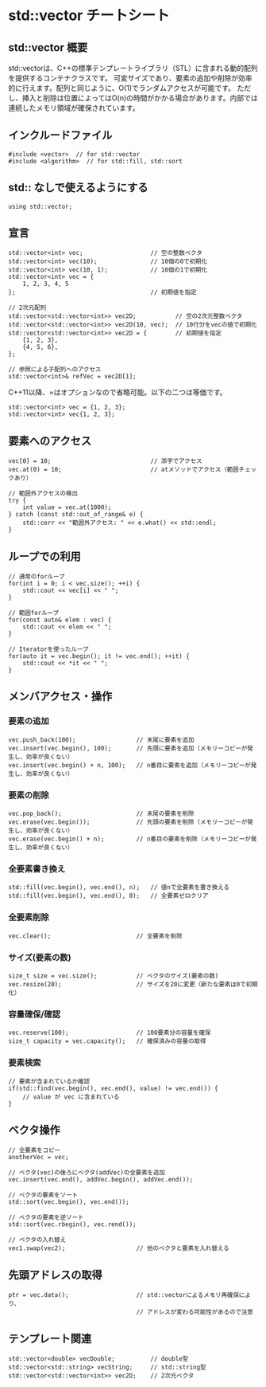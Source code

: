 # std::vector チートシート

## std::vector 概要
std::vectorは、C++の標準テンプレートライブラリ（STL）に含まれる動的配列を提供するコンテナクラスです。
可変サイズであり、要素の追加や削除が効率的に行えます。配列と同じように、O(1)でランダムアクセスが可能です。
ただし、挿入と削除は位置によってはO(n)の時間がかかる場合があります。内部では連続したメモリ領域が確保されています。

## インクルードファイル

    #include <vector>  // for std::vector
    #include <algorithm>  // for std::fill, std::sort

## std:: なしで使えるようにする

    using std::vector;
    
## 宣言

    std::vector<int> vec;                   // 空の整数ベクタ
    std::vector<int> vec(10);               // 10個の0で初期化
    std::vector<int> vec(10, 1);            // 10個の1で初期化
    std::vector<int> vec = {
        1, 2, 3, 4, 5
    };                                      // 初期値を指定

    // 2次元配列
    std::vector<std::vector<int>> vec2D;           // 空の2次元整数ベクタ
    std::vector<std::vector<int>> vec2D(10, vec);  // 10行分をvecの値で初期化
    std::vector<std::vector<int>> vec2D = {        // 初期値を指定
        {1, 2, 3},
        {4, 5, 6},
    };
    
    // 参照による子配列へのアクセス
    std::vector<int>& refVec = vec2D[1];
    
C++11以降、=はオプションなので省略可能。以下の二つは等価です。

    std::vector<int> vec = {1, 2, 3};
    std::vector<int> vec{1, 2, 3};

    
## 要素へのアクセス

    vec[0] = 10;                            // 添字でアクセス
    vec.at(0) = 10;                         // atメソッドでアクセス（範囲チェックあり）
    
    // 範囲外アクセスの検出
    try {
        int value = vec.at(1000);
    } catch (const std::out_of_range& e) {
        std::cerr << "範囲外アクセス: " << e.what() << std::endl;
    }

## ループでの利用

    // 通常のforループ
    for(int i = 0; i < vec.size(); ++i) {
        std::cout << vec[i] << " ";
    }

    // 範囲forループ
    for(const auto& elem : vec) {
        std::cout << elem << " ";
    }

    // Iteratorを使ったループ
    for(auto it = vec.begin(); it != vec.end(); ++it) {
        std::cout << *it << " ";
    }

## メンバアクセス・操作
### 要素の追加

    vec.push_back(100);                 // 末尾に要素を追加
    vec.insert(vec.begin(), 100);       // 先頭に要素を追加（メモリーコピーが発生し、効率が良くない）
    vec.insert(vec.begin() + n, 100);   // n番目に要素を追加（メモリーコピーが発生し、効率が良くない）

### 要素の削除

    vec.pop_back();                     // 末尾の要素を削除
    vec.erase(vec.begin());             // 先頭の要素を削除（メモリーコピーが発生し、効率が良くない）
    vec.erase(vec.begin() + n);         // n番目の要素を削除（メモリーコピーが発生し、効率が良くない）

### 全要素書き換え

    std::fill(vec.begin(), vec.end(), n);   // 値nで全要素を書き換える
    std::fill(vec.begin(), vec.end(), 0);   // 全要素ゼロクリア

### 全要素削除

    vec.clear();                        // 全要素を削除

### サイズ(要素の数)

    size_t size = vec.size();           // ベクタのサイズ(要素の数)
    vec.resize(20);                     // サイズを20に変更（新たな要素は0で初期化）

### 容量確保/確認

    vec.reserve(100);                   // 100要素分の容量を確保
    size_t capacity = vec.capacity();   // 確保済みの容量の取得

### 要素検索

    // 要素が含まれているか確認
    if(std::find(vec.begin(), vec.end(), value) != vec.end()) {
        // value が vec に含まれている
    }

## ベクタ操作

    // 全要素をコピー
    anotherVec = vec;

    // ベクタ(vec)の後ろにベクタ(addVec)の全要素を追加
    vec.insert(vec.end(), addVec.begin(), addVec.end());

    // ベクタの要素をソート
    std::sort(vec.begin(), vec.end());

    // ベクタの要素を逆ソート
    std::sort(vec.rbegin(), vec.rend());

    // ベクタの入れ替え
    vec1.swap(vec2);                    // 他のベクタと要素を入れ替える
    
## 先頭アドレスの取得

    ptr = vec.data();                   // std::vectorによるメモリ再確保により、
                                        // アドレスが変わる可能性があるので注意

## テンプレート関連

    std::vector<double> vecDouble;          // double型
    std::vector<std::string> vecString;     // std::string型
    std::vector<std::vector<int>> vec2D;    // 2次元ベクタ

